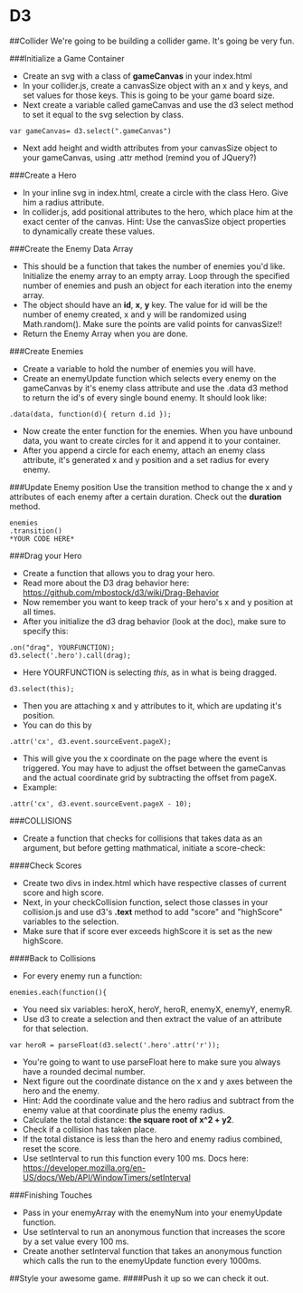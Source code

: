 # D3

##Collider
We're going to be building a collider game.
It's going be very fun.

###Initialize a Game Container
* Create an svg with a class of <b>gameCanvas</b> in your index.html
* In your collider.js, create a canvasSize object with an x and y keys, and set values for those keys. This is going to be your game board size.
* Next create a variable called gameCanvas and use the d3 select method to set it equal to the svg selection by class. <br>
```
var gameCanvas= d3.select(".gameCanvas")
```
* Next add height and width attributes from your canvasSize object to your gameCanvas, using .attr method (remind you of JQuery?)


###Create a Hero
* In your inline svg in index.html, create a circle with the class Hero. Give him a radius attribute. 
* In collider.js, add positional attributes to the hero, which place him at the exact center of the canvas. Hint: Use the canvasSize object properties to dynamically create these values.

###Create the Enemy Data Array
* This should be a function that takes the number of enemies you'd like. Initialize the enemy array to an empty array. Loop through the specified number of enemies and push an object for each iteration into the enemy array. 
* The object should have an <b>id</b>, <b>x</b>, <b>y</b> key. The value for id will be the number of enemy created, x and y will be randomized using Math.random(). Make sure the points are valid points for canvasSize!!
* Return the Enemy Array when you are done.

###Create Enemies
* Create a variable to hold the number of enemies you will have.
* Create an enemyUpdate function which selects every enemy on the gameCanvas by it's enemy class attribute and use the .data d3 method to return the id's of every single bound enemy. It should look like:
```
.data(data, function(d){ return d.id });
```

* Now create the enter function for the enemies. When you have unbound data, you want to create circles for it and append it to your container. 
* After you append a circle for each enemy, attach an enemy class attribute, it's generated x and y position and a set radius for every enemy.

###Update Enemy position
Use the transition method to change the x and y attributes of each enemy after a certain duration. Check out the <b>duration</b> method.
```
enemies
.transition()
*YOUR CODE HERE*
```
###Drag your Hero
* Create a function that allows you to drag your hero.
* Read more about the D3 drag behavior here: https://github.com/mbostock/d3/wiki/Drag-Behavior
* Now remember you want to keep track of your hero's x and y position at all times.
* After you initialize the d3 drag behavior (look at the doc), make sure to specify this:
```
.on("drag", YOURFUNCTION);
d3.select('.hero').call(drag);
```
* Here YOURFUNCTION is selecting *this*, as in what is being dragged.
```
d3.select(this);
```
* Then you are attaching x and y attributes to it, which are updating it's position.
* You can do this by 
```
.attr('cx', d3.event.sourceEvent.pageX);
```
* This will give you the x coordinate on the page where the event is triggered. You may have to adjust the offset between the gameCanvas and the actual coordinate grid by subtracting the offset from pageX.
* Example:
```
.attr('cx', d3.event.sourceEvent.pageX - 10);
```

###COLLISIONS
* Create a function that checks for collisions that takes data as an argument, but before getting mathmatical, initiate a score-check:

####Check Scores
* Create two divs in index.html which have respective classes of current score and high score.
* Next, in your checkCollision function, select those classes in your collision.js and use d3's <b>.text</b> method to add "score" and "highScore" variables to the selection.
* Make sure that if score ever exceeds highScore it is set as the new highScore.   

####Back to Collisions
* For every enemy run a function:
```
enemies.each(function(){
```
* You need six variables: heroX, heroY, heroR, enemyX, enemyY, enemyR.
* Use d3 to create a selection and then extract the value of an attribute for that selection.
```
var heroR = parseFloat(d3.select('.hero'.attr('r'));
```
* You're going to want to use parseFloat here to make sure you always have a rounded decimal number.
* Next figure out the coordinate distance on the x and y axes between the hero and the enemy.
* Hint: Add the coordinate value and the hero radius and subtract from the enemy value at that coordinate plus the enemy radius.
* Calculate the total distance: <b>the square root of x^2 + y2</b>.
* Check if a collision has taken place.
* If the total distance is less than the hero and enemy radius combined, reset the score. 
* Use setInterval to run this function every 100 ms. Docs here: https://developer.mozilla.org/en-US/docs/Web/API/WindowTimers/setInterval

###Finishing Touches
* Pass in your enemyArray with the enemyNum into your enemyUpdate function. 
* Use setInterval to run an anonymous function that increases the score by a set value every 100 ms.
* Create another setInterval function that takes an anonymous function which calls the run to the enemyUpdate function every 1000ms.


##Style your awesome game.
####Push it up so we can check it out.
